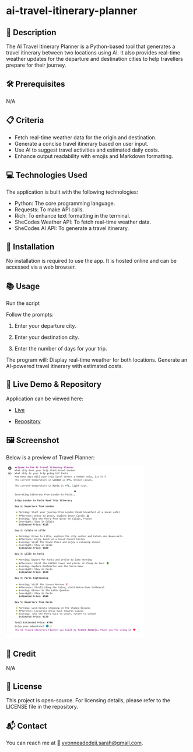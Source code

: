 # ai-travel-itinerary-planner

## 📌 Description
The AI Travel Itinerary Planner is a Python-based tool that generates a travel itinerary between two locations using AI. It also provides real-time weather updates for the departure and destination cities to help travellers prepare for their journey.

## 🛠 Prerequisites
N/A

## 📋 Criteria
* Fetch real-time weather data for the origin and destination.
* Generate a concise travel itinerary based on user input.
* Use AI to suggest travel activities and estimated daily costs.
* Enhance output readability with emojis and Markdown formatting.

 ## 💻 Technologies Used
The application is built with the following technologies:
* Python: The core programming language.
* Requests: To make API calls.
* Rich: To enhance text formatting in the terminal.
* SheCodes Weather API: To fetch real-time weather data.
* SheCodes AI API: To generate a travel itinerary.

## 🚀 Installation
No installation is required to use the app. It is hosted online and can be accessed via a web browser.

## 📚 Usage
Run the script

Follow the prompts:

1. Enter your departure city.

2. Enter your destination city.

3. Enter the number of days for your trip.

The program will:
Display real-time weather for both locations.
Generate an AI-powered travel itinerary with estimated costs.

## 🔗 Live Demo & Repository
Application can be viewed here: 
* [Live](https://colab.research.google.com/drive/16BtzMUKqmj9YyG1IE4cB429e0wD3OPB4?usp=sharing)

* [Repository](https://github.com/yvonnesarah/responsive-travel-project)

## 🖼 Screenshot
Below is a preview of Travel Planner:

![Screenshot](images/travel-planner.png "Travel Planner")

## 👥 Credit
N/A

## 📜 License
This project is open-source. For licensing details, please refer to the LICENSE file in the repository.

## 📬 Contact
You can reach me at 📧 yvonneadedeji.sarah@gmail.com.
